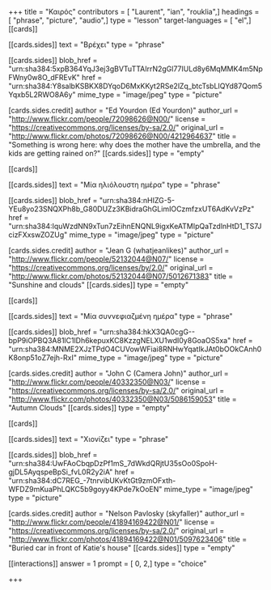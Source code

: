 +++
title = "Καιρός"
contributors = [ "Laurent", "ian", "rouklia",]
headings = [ "phrase", "picture", "audio",]
type = "lesson"
target-languages = [ "el",]
[[cards]]

[[cards.sides]]
text = "Βρέχει"
type = "phrase"

[[cards.sides]]
blob_href = "urn:sha384:5xpB364YqJ3ej3gBVTuTTAIrrN2gGl77IULd8y6MqMMK4m5NpFWny0w8O_dFREvK"
href = "urn:sha384:Y8salbKSBKX8DYqoD6MxKKyt2RSe2lZq_btcTsbLIQYd87Qom5Yqxb5L2RWO8A6y"
mime_type = "image/jpeg"
type = "picture"

[cards.sides.credit]
author = "Ed Yourdon (Ed Yourdon)"
author_url = "http://www.flickr.com/people/72098626@N00/"
license = "https://creativecommons.org/licenses/by-sa/2.0/"
original_url = "http://www.flickr.com/photos/72098626@N00/4212964637"
title = "Something is wrong here: why does the mother have the umbrella, and the kids are getting rained on?"
[[cards.sides]]
type = "empty"

[[cards]]

[[cards.sides]]
text = "Μία ηλιόλουστη ημέρα"
type = "phrase"

[[cards.sides]]
blob_href = "urn:sha384:nHIZG-5-YEu8yo23SNQXPh8b_G80DUZz3KBidraGhGLimIOCzmfzxUT6AdKvVzPz"
href = "urn:sha384:IquWzdNN9xTun7zEihnENQNL9igxKeATMIpQaTzdlnHtD1_TS7JcizFXxswZOZUg"
mime_type = "image/jpeg"
type = "picture"

[cards.sides.credit]
author = "Jean G (whatjeanlikes)"
author_url = "http://www.flickr.com/people/52132044@N07/"
license = "https://creativecommons.org/licenses/by/2.0/"
original_url = "http://www.flickr.com/photos/52132044@N07/5012671383"
title = "Sunshine and clouds"
[[cards.sides]]
type = "empty"

[[cards]]

[[cards.sides]]
text = "Μία συννεφιαζμένη ημέρα"
type = "phrase"

[[cards.sides]]
blob_href = "urn:sha384:hkX3QA0cgG--bpP9iOPBQ3A81lC1lDh6kepuxKC8KzzgNELXU1wdI0y8GoaOS5xa"
href = "urn:sha384:MNME2XJzTPdO4CUVowWFiai8RNHwYqatIkJAt0bOOkCAnh0K8onp51oZ7ejh-RxI"
mime_type = "image/jpeg"
type = "picture"

[cards.sides.credit]
author = "John C (Camera John)"
author_url = "http://www.flickr.com/people/40332350@N03/"
license = "https://creativecommons.org/licenses/by-sa/2.0/"
original_url = "http://www.flickr.com/photos/40332350@N03/5086159053"
title = "Autumn Clouds"
[[cards.sides]]
type = "empty"

[[cards]]

[[cards.sides]]
text = "Χιονίζει"
type = "phrase"

[[cards.sides]]
blob_href = "urn:sha384:UwFAoCbqpDzPf1mS_7dWkdQRjtU35sOo0SpoH-gjDL5AyqspeBpSi_fvL0R2y2iA"
href = "urn:sha384:dC7REG_-7tnrvibUKvKtGt9zmOFxth-WFDZ9mKuaPhLQKC5b9goyy4KPde7kOoEN"
mime_type = "image/jpeg"
type = "picture"

[cards.sides.credit]
author = "Nelson Pavlosky (skyfaller)"
author_url = "http://www.flickr.com/people/41894169422@N01/"
license = "https://creativecommons.org/licenses/by-sa/2.0/"
original_url = "http://www.flickr.com/photos/41894169422@N01/5097623406"
title = "Buried car in front of Katie's house"
[[cards.sides]]
type = "empty"

[[interactions]]
answer = 1
prompt = [ 0, 2,]
type = "choice"

+++
